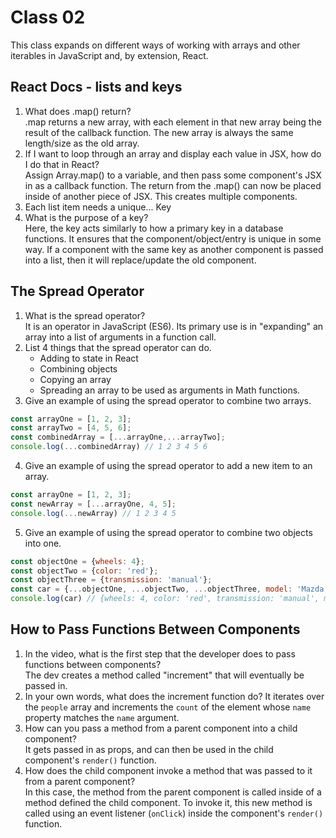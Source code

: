 # Class 02
This class expands on different ways of working with arrays and other iterables in JavaScript and, by extension, React.

## React Docs - lists and keys
1. What does .map() return?  
.map returns a new array, with each element in that new array being the result of the callback function. The new array is always the same length/size as the old array.
2. If I want to loop through an array and display each value in JSX, how do I do that in React?  
Assign Array.map() to a variable, and then pass some component's JSX in as a callback function. The return from the .map() can now be placed inside of another piece of JSX. This creates multiple components.
3. Each list item needs a unique... Key  
4. What is the purpose of a key?  
Here, the key acts similarly to how a primary key in a database functions. It ensures that the component/object/entry is unique in some way. If a component with the same key as another component is passed into a list, then it will replace/update the old component.

## The Spread Operator
1. What is the spread operator?  
It is an operator in JavaScript (ES6). Its primary use is in "expanding" an array into a list of arguments in a function call.
2. List 4 things that the spread operator can do.   
    - Adding to state in React
    - Combining objects
    - Copying an array
    - Spreading an array to be used as arguments in Math functions.
3. Give an example of using the spread operator to combine two arrays.
```javascript
const arrayOne = [1, 2, 3];
const arrayTwo = [4, 5, 6];
const combinedArray = [...arrayOne,...arrayTwo];
console.log(...combinedArray) // 1 2 3 4 5 6
```
4. Give an example of using the spread operator to add a new item to an array.
```javascript
const arrayOne = [1, 2, 3];
const newArray = [...arrayOne, 4, 5];
console.log(...newArray) // 1 2 3 4 5 
``` 
5. Give an example of using the spread operator to combine two objects into one.
```javascript
const objectOne = {wheels: 4};
const objectTwo = {color: 'red'};
const objectThree = {transmission: 'manual'};
const car = {...objectOne, ...objectTwo, ...objectThree, model: 'Mazda 3'}
console.log(car) // {wheels: 4, color: 'red', transmission: 'manual', model: 'Mazda 3'}
```

## How to Pass Functions Between Components
1. In the video, what is the first step that the developer does to pass functions between components?  
The dev creates a method called "increment" that will eventually be passed in.
2. In your own words, what does the increment function do?
It iterates over the `people` array and increments the `count` of the element whose `name` property matches the `name` argument.
3. How can you pass a method from a parent component into a child component?  
It gets passed in as props, and can then be used in the child component's `render()` function.
4. How does the child component invoke a method that was passed to it from a parent component?  
In this case, the method from the parent component is called inside of a method defined the child component. To invoke it, this new method is called using an event listener (`onClick`) inside the component's `render()` function.